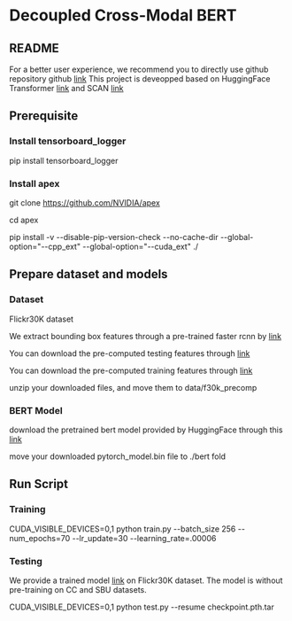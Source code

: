 # Decoupled Cross-Modal BERT

## README
For a better user experience, we recommend you to directly use github repository
github [link](https://github.com/dcb-submission/decoupled-cross-modal-bert)
This project is deveopped based on HuggingFace Transformer [link](https://github.com/huggingface/transformers) and SCAN [link](https://github.com/kuanghuei/SCAN)

## Prerequisite

### Install tensorboard_logger
pip install tensorboard_logger

### Install apex
git clone https://github.com/NVIDIA/apex

cd apex

pip install -v --disable-pip-version-check --no-cache-dir --global-option="--cpp_ext" --global-option="--cuda_ext" ./

## Prepare dataset and models

### Dataset
Flickr30K dataset

We extract bounding box features through a pre-trained faster rcnn by [link](https://github.com/peteanderson80/bottom-up-attention)

You can download the pre-computed testing features through [link](https://www.dropbox.com/s/bkgzftnavcub1hs/flickr30k_test_frcnnnew.tar.gz?dl=0) 

You can download the pre-computed training features through [link](https://www.dropbox.com/s/ujrwh675occxfzl/flickr30k_train_frcnnnew.tar.gz?dl=0)

unzip your downloaded files, and move them to data/f30k_precomp

### BERT Model
download the pretrained bert model provided by HuggingFace through this [link](https://www.dropbox.com/s/a20ufjz3145g80z/pytorch_model.bin?dl=0)

move your downloaded pytorch_model.bin file to ./bert fold

## Run Script

### Training
CUDA_VISIBLE_DEVICES=0,1 python train.py --batch_size 256 --num_epochs=70 --lr_update=30 --learning_rate=.00006

### Testing
We provide a trained model [link]() on Flickr30K dataset. The model is without pre-training on CC and SBU datasets.

CUDA_VISIBLE_DEVICES=0,1 python test.py --resume checkpoint.pth.tar 


